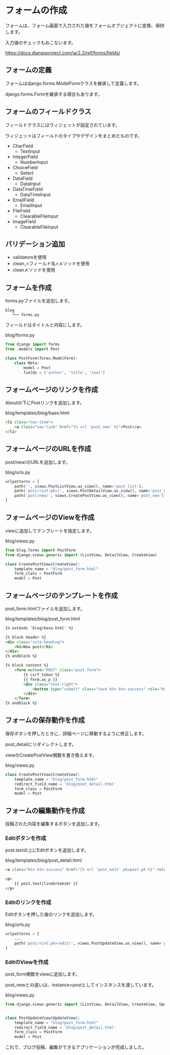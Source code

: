 # フォームの作成

フォームは、フォーム画面で入力された値をフォームオブジェクトに変換、保持します。

入力値のチェックもおこないます。

https://docs.djangoproject.com/ja/2.2/ref/forms/fields/

## フォームの定義

フォームはdjango.forms.ModelFormクラスを継承して定義します。

django.forms.Formを継承する場合もあります。

## フォームのフィールドクラス

フィールドクラスにはウィジェットが設定されています。

ウィジェットはフィールドのタイプやデザインをまとめたものです。

* CharField
  * TextInput
* IntegerField
  * NumberInput
* ChoiceField
  * Select
* DataField
  * DataInput
* DataTimeField
  * DataTimeInput
* EmailField
  * EmailInput
* FileField
  * ClearableFileInput
* ImageField
  * ClearableFileInput

## バリデーション追加

* validatorsを使用
* clean_<フィールド名>メソッドを使用
* cleanメソッドを使用

## フォームを作成

forms.pyファイルを追加します。

```
blog
   └── forms.py
```

フィールドはタイトルと内容にします。

blog/forms.py
```python
from django import forms
from .models import Post

class PostForm(forms.ModelForm):
	class Meta:
		model = Post
		fields = ('author', 'title', 'text')
```

## フォームページのリンクを作成

Aboutの下にPostリンクを追加します。

blog/templates/blog/base.html
```html
<li class="nav-item">
  	<a class="nav-link" href="{% url 'post_new' %}">Post</a>
</li>
```

## フォームページのURLを作成

post/new/のURLを追加します。

blog/urls.py
```python
urlpatterns = [
  	path('', views.PostListView.as_view(), name='post_list'),
  	path('post/<int:pk>/', views.PostDetailView.as_view(), name='post_detail'),
  	path('post/new/', views.CreatePostView.as_view(), name='post_new'),
]
```

## フォームページのViewを作成

viewに追加してテンプレートを指定します。

blog/views.py
```python
from blog.forms import PostForm
from django.views.generic import (ListView, DetailView, CreateView)

class CreatePostView(CreateView):
	template_name = "blog/post_form.html"
	form_class = PostForm
	model = Post
```

## フォームページのテンプレートを作成

post_form.htmlファイルを追加します。

blog/templates/blog/post_form.html
```html
{% extends 'blog/base.html' %}

{% block header %}
<div class="site-heading">
  	<h1>New post</h1>
</div>
{% endblock %}

{% block content %}
	<form method="POST" class="post-form">
		{% csrf_token %}
		{{ form.as_p }}
		<div class="text-right">
			<button type="submit" class="save btn btn-success" role="button">Save</button>
		</div>
	</form>
{% endblock %}
```

## フォームの保存動作を作成

保存ボタンを押したときに、詳細ページに移動するように修正します。

post_detailにリダイレクトします。

viewのCreatePostView関数を書き換えます。

blog/views.py
```python
class CreatePostView(CreateView):
	template_name = "blog/post_form.html"
	redirect_field_name = 'blog/post_detail.html'
	form_class = PostForm
	model = Post
```

## フォームの編集動作を作成

投稿された内容を編集するボタンを追加します。

### Editボタンを作成

post.textの上にEditボタンを追加します。

blog/templates/blog/post_detail.html
```html
<a class="btn btn-success" href="{% url 'post_edit' pk=post.pk %}" role="button">Edit</a>

<p>
  	{{ post.text|linebreaksbr }}
</p>
```

### Editのリンクを作成

Editボタンを押した後のリンクを追加します。

blog/urls.py
```python
urlpatterns = [
  	...
  	path('post/<int:pk>/edit/', views.PostUpdateView.as_view(), name='post_edit'),
]
```

### EditのViewを作成

post_form関数をviewに追加します。

post_newとの違いは、instance=postとしてインスタンスを渡しています。

blog/views.py
```python
from django.views.generic import (ListView, DetailView, CreateView, UpdateView)


class PostUpdateView(UpdateView):
	template_name = "blog/post_form.html"
	redirect_field_name = 'blog/post_detail.html'
	form_class = PostForm
	model = Post

```

これで、ブログ投稿、編集ができるアプリケーションが完成しました。
